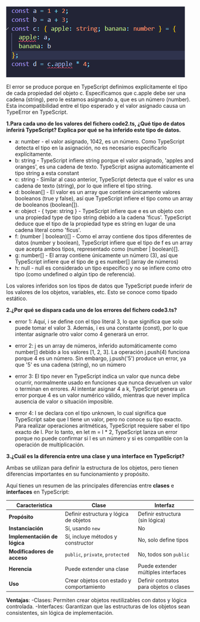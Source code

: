 ![alt text](image.png)

El error se produce porque en TypeScript definimos explícitamente el tipo de cada propiedad del objeto c. Especificamos que c.apple debe ser una cadena (string), pero le estamos asignando a, que es un número (number). Esta incompatibilidad entre el tipo esperado y el valor asignado causa un TypeError en TypeScript.

**1.Para cada uno de los valores del fichero code2.ts, ¿Qué tipo de datos inferirá TypeScript? Explica por qué se ha inferido este tipo de datos.**

- a: number - el valor asignado, 1042, es un número. Como TypeScript detecta el tipo en la asignación, no es necesario especificarlo explícitamente.
- b: string - TypeScript infiere string porque el valor asignado, 'apples and oranges', es una cadena de texto. TypeScript asigna automáticamente el tipo string a esta constant
- c: string - Similar al caso anterior, TypeScript detecta que el valor es una cadena de texto (string), por lo que infiere el tipo string.
- d: boolean[] - El valor es un array que contiene únicamente valores booleanos (true y false), así que TypeScript infiere el tipo como un array de booleanos (boolean[]).
- e: object - { type: string } - TypeScript infiere que e es un objeto con una propiedad type de tipo string debido a la cadena 'ficus'. TypeScript deduce que el tipo de la propiedad type es string en lugar de una cadena literal como 'ficus'.
- f: (number | boolean)[] - Como el array contiene dos tipos diferentes de datos (number y boolean), TypeScript infiere que el tipo de f es un array que acepta ambos tipos, representado como (number | boolean)[].
- g: number[] - El array contiene únicamente un número (3), así que TypeScript infiere que el tipo de g es number[] (array de números)
- h: null - null es considerado un tipo específico y no se infiere como otro tipo (como undefined o algún tipo de referencia).

Los valores inferidos son los tipos de datos que TypeScript puede inferir de los valores de los objetos, variables, etc. Esto se conoce como tipado estático.   

**2.¿Por qué se dispara cada uno de los errores del fichero code3.ts?**

- error 1: Aquí, i se define con el tipo literal 3, lo que significa que solo puede tomar el valor 3. Además, i es una constante (const), por lo que intentar asignarle otro valor como 4 generará un error.

- error 2: j es un array de números, inferido automáticamente como number[] debido a los valores [1, 2, 3]. La operación j.push(4) funciona porque 4 es un número. Sin embargo, j.push('5') produce un error, ya que '5' es una cadena (string), no un número

- error 3: El tipo never en TypeScript indica un valor que nunca debe ocurrir, normalmente usado en funciones que nunca devuelven un valor o terminan en errores. Al intentar asignar 4 a k, TypeScript genera un error porque 4 es un valor numérico válido, mientras que never implica ausencia de valor o situación imposible.

- error 4: l se declara con el tipo unknown, lo cual significa que TypeScript sabe que l tiene un valor, pero no conoce su tipo exacto. Para realizar operaciones aritméticas, TypeScript requiere saber el tipo exacto de l. Por lo tanto, en let m = l * 2, TypeScript lanza un error porque no puede confirmar si l es un número y si es compatible con la operación de multiplicación.

**3.¿Cuál es la diferencia entre una clase y una interface en TypeScript?**

Ambas se utilizan para definir la estructura de los objetos, pero tienen diferencias importantes en su funcionamiento y propósito.

Aquí tienes un resumen de las principales diferencias entre **clases** e **interfaces** en TypeScript:

| Característica                  | Clase                                       | Interfaz                                    |
|---------------------------------|---------------------------------------------|---------------------------------------------|
| **Propósito**                    | Definir estructura y lógica de objetos      | Definir estructura (sin lógica)            |
| **Instanciación**               | Sí, usando `new`                            | No                                          |
| **Implementación de lógica**    | Sí, incluye métodos y constructor           | No, solo define tipos                      |
| **Modificadores de acceso**     | `public`, `private`, `protected`            | No, todos son `public`                      |
| **Herencia**                    | Puede extender una clase                    | Puede extender múltiples interfaces         |
| **Uso**                         | Crear objetos con estado y comportamiento   | Definir contratos para objetos o clases    |

**Ventajas**:
-Clases: Permiten crear objetos reutilizables con datos y lógica controlada.
-Interfaces: Garantizan que las estructuras de los objetos sean consistentes, sin lógica de implementación.